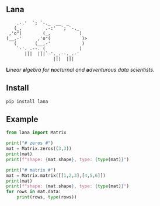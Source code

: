 ## Lana

```console
    .-.'  `; `-._  __  _
   (_,         .-:'  `; `-._
 ,'o"(        (_,           )
(__,-'      ,'o"(            )>
   (       (__,-'            )
    `-'._.--._(             )
       |||  |||`-'._.--._.-'
                  |||  |||
```

**L***inear* **a***lgebra* *for* **n***octurnal and* **a***dventurous data scientists.*

## Install 

```console
pip install lana
```

## Example 

```python
from lana import Matrix

print("# zeros #")
mat = Matrix.zeros((3,3))
print(mat)
print(f"shape: {mat.shape}, type: {type(mat)}")

print("# matrix #")
mat = Matrix.matrix([[1,2,3],[4,5,6]])
print(mat)
print(f"shape: {mat.shape}, type: {type(mat)}")
for rows in mat.data:
    print(rows, type(rows))
```


